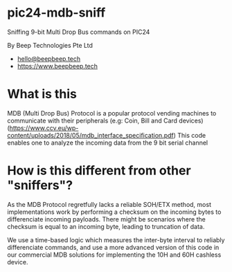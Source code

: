 # pic24-mdb-sniff
Sniffing 9-bit Multi Drop Bus commands on PIC24

By Beep Technologies Pte Ltd
- hello@beepbeep.tech
- https://www.beepbeep.tech

What is this
======
MDB (Multi Drop Bus) Protocol is a popular protocol vending machines to communicate with their peripherals (e.g: Coin, Bill and Card devices) (https://www.ccv.eu/wp-content/uploads/2018/05/mdb_interface_specification.pdf)
This code enables one to analyze the incoming data from the 9 bit serial channel


How is this different from other "sniffers"?
=====
As the MDB Protocol regretfully lacks a reliable SOH/ETX method, most implementations work by performing a checksum on the incoming bytes to differenciate incoming payloads. There might be scenarios where the checksum is equal to an incoming byte, leading to truncation of data.

We use a time-based logic which measures the inter-byte interval to reliably differenciate commands, and use a more advanced version of this code in our commercial MDB solutions for implementing the 10H and 60H cashless device.
